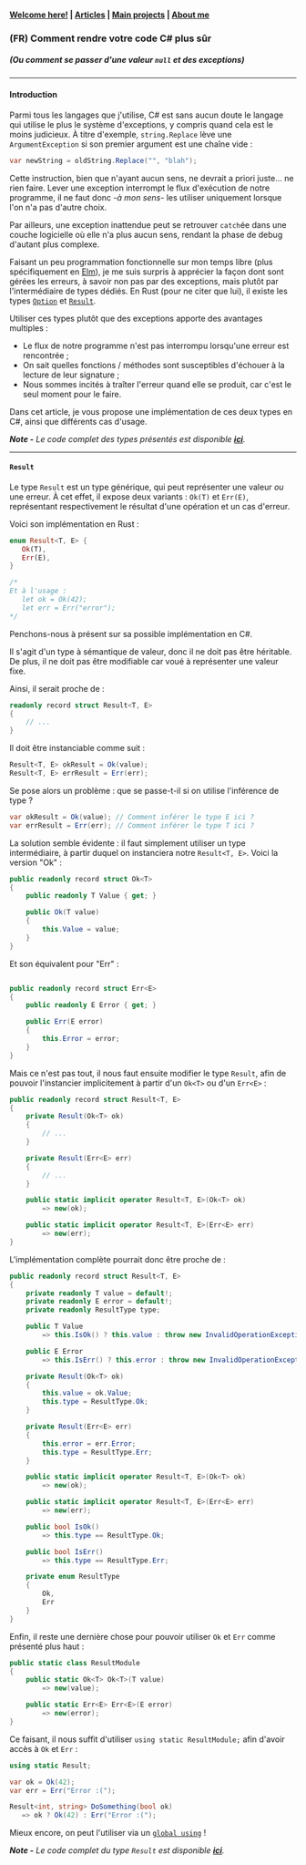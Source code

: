 #### [Welcome here!](https://vpenando.github.io) | [Articles](https://vpenando.github.io/articles.html) | [Main projects](https://vpenando.github.io/projects.html) | [About me](https://vpenando.github.io/about.html)

### (FR) Comment rendre votre code C# plus sûr
##### (Ou comment se passer d'une valeur `null` et des exceptions)

---

#### Introduction

Parmi tous les langages que j'utilise, C# est sans aucun doute le langage qui utilise le plus le système d'exceptions, y compris quand cela est le moins judicieux.
À titre d'exemple, `string.Replace` lève une `ArgumentException` si son premier argument est une chaîne vide :
```cs
var newString = oldString.Replace("", "blah");
```
Cette instruction, bien que n'ayant aucun sens, ne devrait a priori juste... ne rien faire.
Lever une exception interrompt le flux d'exécution de notre programme, il ne faut donc *-à mon sens-* les utiliser uniquement lorsque l'on n'a pas d'autre choix.

Par ailleurs, une exception inattendue peut se retrouver `catch`ée dans une couche logicielle où elle n'a plus aucun sens, rendant la phase de debug d'autant plus complexe.

Faisant un peu programmation fonctionnelle sur mon temps libre (plus spécifiquement en [Elm](https://elm-lang.org/)), je me suis surpris à apprécier la façon dont sont gérées les erreurs, à savoir non pas par des exceptions, mais plutôt par l'intermédiaire de types dédiés. En Rust (pour ne citer que lui), il existe les types [`Option`](https://doc.rust-lang.org/std/option/enum.Option.html) et [`Result`](https://doc.rust-lang.org/std/result/enum.Result.html).

Utiliser ces types plutôt que des exceptions apporte des avantages multiples :
- Le flux de notre programme n'est pas interrompu lorsqu'une erreur est rencontrée ;
- On sait quelles fonctions / méthodes sont susceptibles d'échouer à la lecture de leur signature ;
- Nous sommes incités à traîter l'erreur quand elle se produit, car c'est le seul moment pour le faire.

Dans cet article, je vous propose une implémentation de ces deux types en C#, ainsi que différents cas d'usage.

***Note -** Le code complet des types présentés est disponible [**ici**](https://gist.github.com/vpenando/ac3a2909c0327a5b5030ee82a0de1664).*

--- 

#### `Result`

Le type `Result` est un type générique, qui peut représenter une valeur *ou* une erreur.
À cet effet, il expose deux variants : `Ok(T)` et `Err(E)`, représentant respectivement le résultat d'une opération et un cas d'erreur.

Voici son implémentation en Rust :
```rs
enum Result<T, E> {
   Ok(T),
   Err(E),
}

/*
Et à l'usage :
   let ok = Ok(42);
   let err = Err("error");
*/
```

Penchons-nous à présent sur sa possible implémentation en C#.

Il s'agit d'un type à sémantique de valeur, donc il ne doit pas être héritable.
De plus, il ne doit pas être modifiable car voué à représenter une valeur fixe.

Ainsi, il serait proche de :
```cs
readonly record struct Result<T, E>
{
    // ...
}
```

Il doit être instanciable comme suit :

```cs
Result<T, E> okResult = Ok(value);
Result<T, E> errResult = Err(err);
```
Se pose alors un problème : que se passe-t-il si on utilise l'inférence de type ?
```cs
var okResult = Ok(value); // Comment inférer le type E ici ?
var errResult = Err(err); // Comment inférer le type T ici ?
```
La solution semble évidente : il faut simplement utiliser un type intermédiaire, à partir duquel on instanciera notre `Result<T, E>`.
Voici la version "Ok" :
```cs
public readonly record struct Ok<T>
{
    public readonly T Value { get; }

    public Ok(T value)
    {
        this.Value = value;
    }
}
```
Et son équivalent pour "Err" :
```cs

public readonly record struct Err<E>
{
    public readonly E Error { get; }

    public Err(E error)
    {
        this.Error = error;
    }
}
```
Mais ce n'est pas tout, il nous faut ensuite modifier le type `Result`, afin de pouvoir l'instancier implicitement à partir d'un `Ok<T>` ou d'un `Err<E>` :
```cs
public readonly record struct Result<T, E>
{
    private Result(Ok<T> ok)
    {
        // ...
    }

    private Result(Err<E> err)
    {
        // ...
    }

    public static implicit operator Result<T, E>(Ok<T> ok)
        => new(ok);

    public static implicit operator Result<T, E>(Err<E> err)
        => new(err);
}
```
L'implémentation complète pourrait donc être proche de :
```cs
public readonly record struct Result<T, E>
{
    private readonly T value = default!;
    private readonly E error = default!;
    private readonly ResultType type;

    public T Value
        => this.IsOk() ? this.value : throw new InvalidOperationException($"No value in result '{this}'");

    public E Error
        => this.IsErr() ? this.error : throw new InvalidOperationException($"No error in result '{this}'");

    private Result(Ok<T> ok)
    {
        this.value = ok.Value;
        this.type = ResultType.Ok;
    }

    private Result(Err<E> err)
    {
        this.error = err.Error;
        this.type = ResultType.Err;
    }

    public static implicit operator Result<T, E>(Ok<T> ok)
        => new(ok);

    public static implicit operator Result<T, E>(Err<E> err)
        => new(err);

    public bool IsOk()
        => this.type == ResultType.Ok;

    public bool IsErr()
        => this.type == ResultType.Err;

    private enum ResultType
    {
        Ok,
        Err
    }
}
```
Enfin, il reste une dernière chose pour pouvoir utiliser `Ok` et `Err` comme présenté plus haut :
```cs
public static class ResultModule
{
    public static Ok<T> Ok<T>(T value)
        => new(value);

    public static Err<E> Err<E>(E error)
        => new(error);
}
```
Ce faisant, il nous suffit d'utiliser `using static ResultModule;` afin d'avoir accès à `Ok` et `Err` :
```cs
using static Result;

var ok = Ok(42);
var err = Err("Error :(");

Result<int, string> DoSomething(bool ok)
   => ok ? Ok(42) : Err("Error :(");
```
Mieux encore, on peut l'utiliser via un [`global using`](https://learn.microsoft.com/en-us/dotnet/csharp/language-reference/keywords/using-directive#global-modifier) !

***Note -** Le code complet du type `Result` est disponible [**ici**](https://gist.github.com/vpenando/ac3a2909c0327a5b5030ee82a0de1664).*

